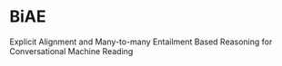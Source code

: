 # BiAE
Explicit Alignment and Many-to-many Entailment Based Reasoning for Conversational Machine Reading
